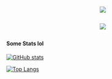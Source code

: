 <!-- Feel free to take insparation form anything I've used/stolen ;) -->

<!-- Typing ReadME SVG | https://github.com/DenverCoder1/readme-typing-svg -->
<h1 align="center"><img src="https://readme-typing-svg.herokuapp.com?font=Fira+Code&size=18&pause=1000&color=F72100&center=true&vCenter=true&multiline=true&random=false&width=800&lines=Hi%2C+I'm+r3dwh33lb4rrow%2C+an+aspiring+ethical+hacker+%F0%9F%92%BB"

<!--Profile Views Counter | https://github.com/antonkomarev/github-profile-views-counter -->
<p align="center"><img src="https://komarev.com/ghpvc/?username=your-github-username&color=F72100&label=VIEWS"></p>

<!-- README Stats | https://github.com/anuraghazra/github-readme-stats -->
#### Some Stats lol
[![GitHub stats](https://github-readme-stats.vercel.app/api?username=r3dwh33lb4rrow&show_icons=true&theme=aura_dark&hide_border=true&border_radius=8)](https://github.com/anuraghazra/github-readme-stats)

[![Top Langs](https://github-readme-stats.vercel.app/api/top-langs/?username=r3dwh33lb4rrow&show_icons=true&theme=aura_dark&hide_border=true&border_radius=8&layout=compact)](https://github.com/anuraghazra/github-readme-stats)

<!-- #### Need to finish pinning repos
[![Readme Card](https://github-readme-stats.vercel.app/api/pin/?username=r3dwh33lb4rrow&repo=r3dwh33lb4rrow)&theme=shadow_red](https://github.com/anuraghazra/github-readme-stats) -->
